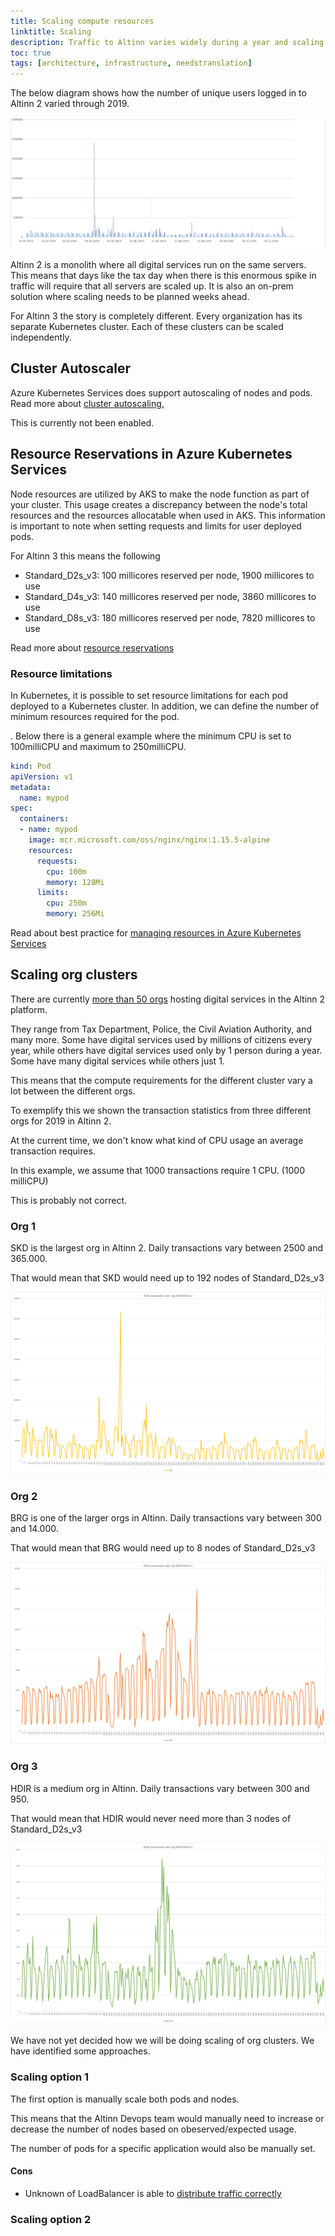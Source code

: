 ```yaml
---
title: Scaling compute resources
linktitle: Scaling
description: Traffic to Altinn varies widely during a year and scaling the compute resources correctly is important for stability and cost.
toc: true
tags: [architecture, infrastructure, needstranslation]
---
```


The below diagram shows how the number of unique users logged in to Altinn 2 varied through 2019.

![Scalability aa ](scalable.png "Unique users 2019 per day Altinn 2 platform")

Altinn 2 is a monolith where all digital services run on the same servers. This means that days like the tax day when 
there is this enormous spike in traffic will require that all servers are scaled up. It is also an on-prem solution where scaling needs to be planned weeks ahead.

For Altinn 3 the story is completely different. Every organization has its separate Kubernetes cluster. Each of these 
clusters can be scaled independently.

## Cluster Autoscaler

Azure Kubernetes Services does support autoscaling of nodes and pods. Read more about [cluster autoscaling.](https://docs.microsoft.com/en-us/azure/aks/cluster-autoscaler)

This is currently not been enabled.

## Resource Reservations in Azure Kubernetes Services

Node resources are utilized by AKS to make the node function as part of your cluster. This usage creates a discrepancy between the node's total resources and 
the resources allocatable when used in AKS. This information is important to note when setting requests and limits for user deployed pods.

For Altinn 3 this means the following

- Standard_D2s_v3: 100 millicores reserved per node, 1900 millicores to use
- Standard_D4s_v3: 140 millicores reserved per node, 3860 millicores to use
- Standard_D8s_v3: 180 millicores reserved per node, 7820 millicores to use

Read more about [resource reservations](https://docs.microsoft.com/en-us/azure/aks/concepts-clusters-workloads#resource-reservations)

### Resource limitations

In Kubernetes, it is possible to set resource limitations for each pod deployed to a Kubernetes cluster.
In addition, we can define the number of minimum resources required for the pod.

. Below there is a general example where the minimum CPU is set to 100milliCPU and maximum to 250milliCPU.

```yml
kind: Pod
apiVersion: v1
metadata:   
  name: mypod
spec:
  containers:
  - name: mypod
    image: mcr.microsoft.com/oss/nginx/nginx:1.15.5-alpine
    resources:
      requests:
        cpu: 100m
        memory: 128Mi
      limits:
        cpu: 250m
        memory: 256Mi
```

Read about best practice for [managing resources in Azure Kubernetes Services](https://docs.microsoft.com/en-us/azure/aks/developer-best-practices-resource-management)

## Scaling org clusters

There are currently [more than 50 orgs](https://www.altinn.no/en/about-altinn/the-altinn-co-operation/) hosting digital services 
in the Altinn 2 platform. 

They range from Tax Department, Police, the Civil Aviation Authority, and many more. Some have digital services used by 
millions of citizens every year, while
others have digital services used only by 1 person during a year. Some have many digital services while others just 1.

This means that the compute requirements for the different cluster vary a lot between the different orgs.

To exemplify this we shown the transaction statistics from three different orgs for 2019 in Altinn 2.

At the current time, we don't know what kind of CPU usage an average transaction requires. 

In this example, we assume that 1000 transactions require 1 CPU. (1000 milliCPU)

This is probably not correct.

### Org 1

SKD is the largest org in Altinn 2. Daily transactions vary between 2500 and 365.000.

That would mean that SKD would need up to 192 nodes of  Standard_D2s_v3 

![Org 1](org1transactions.png "Number of daily transactions")

### Org 2

BRG is one of the larger orgs in Altinn.  Daily transactions vary between 300 and 14.000.

That would mean that BRG would need up to 8 nodes of  Standard_D2s_v3 

![Org 2](org2transactions.png "Number of daily transactions")

### Org 3

HDIR is a medium org in Altinn. Daily transactions vary between 300 and 950.

That would mean that HDIR would never need more than 3 nodes of  Standard_D2s_v3 

![Org 3](org3transactions.png "Number of daily transactions")

We have not yet decided how we will be doing scaling of org clusters. We have identified some approaches.

### Scaling option 1

The first option is manually scale both pods and nodes.

This means that the Altinn Devops team would manually need to increase or decrease the number of nodes based on obeserved/expected usage.

The number of pods for a specific application would also be manually set.

#### Cons

- Unknown of LoadBalancer is able to [distribute traffic correctly](https://docs.microsoft.com/en-us/azure/load-balancer/load-balancer-distribution-mode)

### Scaling option 2

